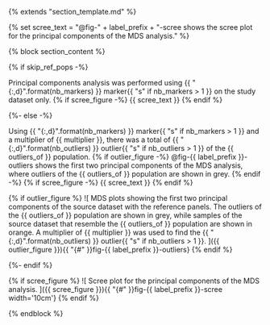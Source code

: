 {% extends "section_template.md" %}

{% set scree_text = "@fig-" + label_prefix + "-scree shows the scree plot for the principal components of the MDS analysis." %}

{% block section_content %}

{% if skip_ref_pops -%}

Principal components analysis was performed using
{{ "{:,d}".format(nb_markers) }} marker{{ "s" if nb_markers > 1 }} on the study
dataset only.
{% if scree_figure -%}
{{ scree_text }}
{% endif %}

{%- else -%}

Using {{ "{:,d}".format(nb_markers) }} marker{{ "s" if nb_markers > 1 }} and a
multiplier of {{ multiplier }}, there was a total of
{{ "{:,d}".format(nb_outliers) }} outlier{{ "s" if nb_outliers > 1 }} of the
{{ outliers_of }} population.
{% if outlier_figure -%}
@fig-{{ label_prefix }}-outliers shows the first two principal components
of the MDS analysis, where outliers of the {{ outliers_of }} population are
shown in grey.
{% endif -%}
{% if scree_figure -%}
{{ scree_text }}
{% endif %}

{% if outlier_figure %}
![
    MDS plots showing the first two principal components of the source dataset
    with the reference panels. The outliers of the {{ outliers_of }} population
    are shown in grey, while samples of the source dataset that resemble the
    {{ outliers_of }} population are shown in orange. A multiplier of
    {{ multiplier }} was used to find the {{ "{:,d}".format(nb_outliers) }}
    outlier{{ "s" if nb_outliers > 1 }}.
]({{ outlier_figure }}){{ "{#" }}fig-{{ label_prefix }}-outliers}
{% endif %}

{%- endif %}

{% if scree_figure %}
![
    Scree plot for the principal components of the MDS analysis.
]({{ scree_figure }}){{ "{#" }}fig-{{ label_prefix }}-scree width='10cm'}
{% endif %}

{% endblock %}
